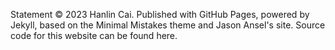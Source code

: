 
Statement
© 2023 Hanlin Cai. Published with GitHub Pages, powered by Jekyll, based on the Minimal Mistakes theme and Jason Ansel's site. Source code for this website can be found here.

